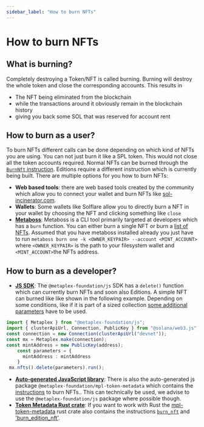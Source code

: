 ```yaml
---
sidebar_label: "How to burn NFTs"
---
```


# How to burn NFTs


## What is burning?
Completely destroying a Token/NFT is called burning. Burning will destroy the whole token and close the corresponding accounts. This results in
- The NFT being eliminated from the blockchain
- while the transactions around it obviously remain in the blockchain history
- giving you back some SOL that was reserved for account rent

## How to burn as a user?
To burn NFTs different calls can be done depending on which kind of NFTs you are using. You can not just burn it like a SPL token. This would not close all the token accounts required. Normal NFTs can be burned through the [`BurnNft` instruction](/programs/token-metadata/instructions#burn-a-nft). Editions require a different instruction which is currently being built. There are multiple options for you how to burn NFTs:

* **Web based tools**: there are web based tools created by the community which allow you to connect your wallet and burn NFTs like [sol-incinerator.com](https://www.sol-incinerator.com/).
* **Wallets**: Some wallets like Solflare allow you to directly burn a NFT in your wallet by choosing the NFT and clicking something like `close`
* **[Metaboss](https://metaboss.rs/burn.html)**: Metaboss is a CLI tool primarily targeted at developers which has a `burn` function. You can either burn a single NFT or burn a [list of NFTs](https://metaboss.rs/burn.html#burn-all).
Assumed that you have metaboss installed already you just have to run `metaboss burn one -k <OWNER_KEYPAIR> --account <MINT_ACCOUNT>` where `<OWNER_KEYPAIR>` is the path to your filesystem wallet and `<MINT_ACCOUNT>`the NFTs address.


## How to burn as a developer? 
* **[JS SDK](https://github.com/metaplex-foundation/js)**: The `@metaplex-foundation/js` SDK has a `delete()` function which can currently burn NFTs and soon also Editions. A simple NFT can burned like like shown in the following example. Depending on some conditions, like if it is part of a sized collection [some additional parameters](https://github.com/metaplex-foundation/js/blob/main/packages/js/src/plugins/nftModule/operations/deleteNft.ts#L45) have to be used.
```ts
import { Metaplex } from "@metaplex-foundation/js";
import { clusterApiUrl, Connection, PublicKey } from "@solana/web3.js";
const connection = new Connection(clusterApiUrl("devnet"));
const mx = Metaplex.make(connection);
const mintAddress = new PublicKey(address);
    const parameters = {
      mintAddress : mintAddress
    }
 mx.nfts().delete(parameters).run();
```

* **[Auto-generated JavaScript library](https://github.com/metaplex-foundation/metaplex-program-library/tree/master/token-metadata/js)**: There is also the auto-generated js package `@metaplex-foundation/mpl-token-metadata` which contains the [instructions](https://metaplex-foundation.github.io/metaplex-program-library/docs/token-metadata/index.html#createBurnNftInstruction) to burn NFTs.. This can technically be used, we advise to use the `@metaplex-foundation/js` package where possible though.
* **[Token Metadata Rust crate](https://crates.io/crates/mpl-token-metadata)**: If you want to work with Rust the [mpl-token-metadata](https://crates.io/crates/mpl-token-metadata) rust crate also contains the instructions [`burn_nft`](https://docs.rs/mpl-token-metadata/latest/mpl_token_metadata/instruction/fn.burn_nft.html) and ['burn_edition_nft'](https://docs.rs/mpl-token-metadata/latest/mpl_token_metadata/instruction/fn.burn_edition_nft.html).